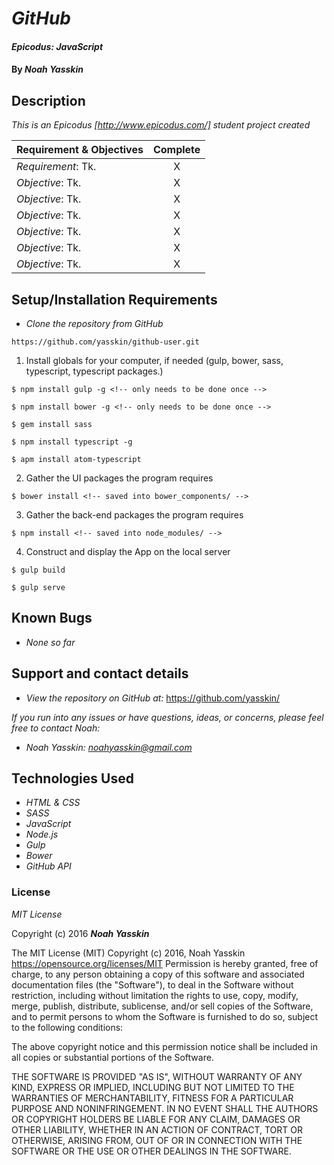 # _GitHub_

#### _Epicodus: JavaScript_

#### By _**Noah Yasskin**_

## Description

_This is an Epicodus [http://www.epicodus.com/] student  project created_


Requirement & Objectives | Complete
:------------- | :-------------: |
*Requirement*: Tk. | X
*Objective*: Tk. | X
*Objective*: Tk. | X
*Objective*: Tk. | X
*Objective*: Tk. | X
*Objective*: Tk. | X
*Objective*: Tk. | X


## Setup/Installation Requirements

* _Clone the repository from GitHub_
```
https://github.com/yasskin/github-user.git
```
1. Install globals for your computer, if needed (gulp, bower, sass, typescript, typescript packages.)

```
$ npm install gulp -g <!-- only needs to be done once -->
```
```
$ npm install bower -g <!-- only needs to be done once -->
```
```
$ gem install sass
```
```
$ npm install typescript -g
```
```
$ apm install atom-typescript
```
2. Gather the UI packages the program requires

```
$ bower install <!-- saved into bower_components/ -->
```
3. Gather the back-end packages the program requires

```
$ npm install <!-- saved into node_modules/ -->
```
4. Construct and display the App on the local server

```
$ gulp build
```
```
$ gulp serve
```

## Known Bugs

* _None so far_

## Support and contact details

* _View the repository on GitHub at:_
https://github.com/yasskin/

_If you run into any issues or have questions, ideas, or concerns, please feel free to contact Noah:_

* _Noah Yasskin: <a href="mailto:noahyasskin@gmail.com">noahyasskin@gmail.com</a>_

## Technologies Used

* _HTML & CSS_
* _SASS_
* _JavaScript_
* _Node.js_
* _Gulp_
* _Bower_
* _GitHub API_

### License

*MIT License*

Copyright (c) 2016 **_Noah Yasskin_**

The MIT License (MIT)
Copyright (c) 2016, Noah Yasskin
https://opensource.org/licenses/MIT
Permission is hereby granted, free of charge, to any person obtaining a copy of this software and associated documentation files (the "Software"), to deal in the Software without restriction, including without limitation the rights to use, copy, modify, merge, publish, distribute, sublicense, and/or sell copies of the Software, and to permit persons to whom the Software is furnished to do so, subject to the following conditions:

The above copyright notice and this permission notice shall be included in all copies or substantial portions of the Software.

THE SOFTWARE IS PROVIDED "AS IS", WITHOUT WARRANTY OF ANY KIND, EXPRESS OR IMPLIED, INCLUDING BUT NOT LIMITED TO THE WARRANTIES OF MERCHANTABILITY, FITNESS FOR A PARTICULAR PURPOSE AND NONINFRINGEMENT. IN NO EVENT SHALL THE AUTHORS OR COPYRIGHT HOLDERS BE LIABLE FOR ANY CLAIM, DAMAGES OR OTHER LIABILITY, WHETHER IN AN ACTION OF CONTRACT, TORT OR OTHERWISE, ARISING FROM, OUT OF OR IN CONNECTION WITH THE SOFTWARE OR THE USE OR OTHER DEALINGS IN THE SOFTWARE.
